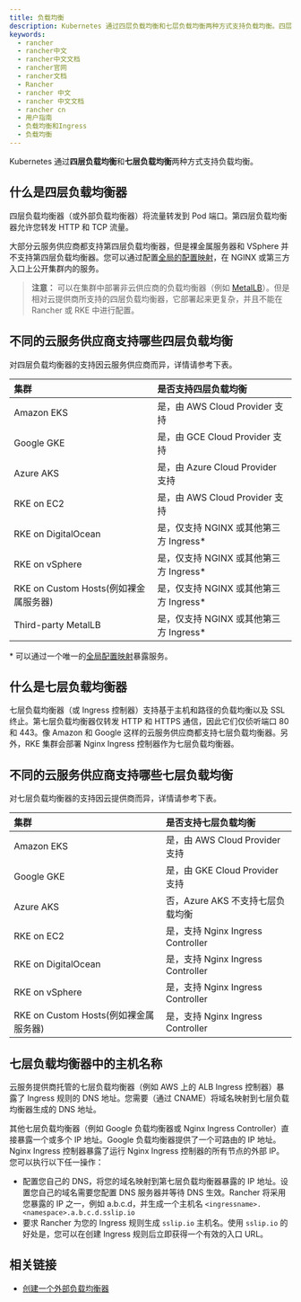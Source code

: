 ```yaml
---
title: 负载均衡
description: Kubernetes 通过四层负载均衡和七层负载均衡两种方式支持负载均衡。四层负载均衡器（或外部负载均衡器）将流量转发到 Pod 端口。第四层负载均衡器允许您转发 HTTP 和 TCP 通信。七层负载均衡器（或 Ingress 控制器）支持基于主机和路径的负载均衡以及 SSL 终止。第七层负载均衡器仅转发 HTTP 和 HTTPS 通信，因此它们仅侦听端口 80 和 443。像 Amazon 和 Google 这样的云提供商都支持七层负载均衡器。另外，RKE 集群会部署 Nginx Ingress 控制器作为七层负载均衡器。
keywords:
  - rancher
  - rancher中文
  - rancher中文文档
  - rancher官网
  - rancher文档
  - Rancher
  - rancher 中文
  - rancher 中文文档
  - rancher cn
  - 用户指南
  - 负载均衡和Ingress
  - 负载均衡
---
```


Kubernetes 通过**四层负载均衡**和**七层负载均衡**两种方式支持负载均衡。

## 什么是四层负载均衡器

四层负载均衡器（或外部负载均衡器）将流量转发到 Pod 端口。第四层负载均衡器允许您转发 HTTP 和 TCP 流量。

大部分云服务供应商都支持第四层负载均衡器，但是裸金属服务器和 VSphere 并不支持第四层负载均衡器。您可以通过配置[全局的配置映射](https://kubernetes.github.io/ingress-nginx/user-guide/exposing-tcp-udp-services/)，在 NGINX 或第三方入口上公开集群内的服务。

> **注意：** 可以在集群中部署非云供应商的负载均衡器（例如 [MetalLB](https://metallb.universe.tf/)）。但是相对云提供商所支持的四层负载均衡器，它部署起来更复杂，并且不能在 Rancher 或 RKE 中进行配置。

## 不同的云服务供应商支持哪些四层负载均衡

对四层负载均衡器的支持因云服务供应商而异，详情请参考下表。

| 集群                                  | 是否支持四层负载均衡                    |
| :------------------------------------ | :-------------------------------------- |
| Amazon EKS                            | 是，由 AWS Cloud Provider 支持          |
| Google GKE                            | 是，由 GCE Cloud Provider 支持          |
| Azure AKS                             | 是，由 Azure Cloud Provider 支持        |
| RKE on EC2                            | 是，由 AWS Cloud Provider 支持          |
| RKE on DigitalOcean                   | 是，仅支持 NGINX 或其他第三方 Ingress\* |
| RKE on vSphere                        | 是，仅支持 NGINX 或其他第三方 Ingress\* |
| RKE on Custom Hosts(例如裸金属服务器) | 是，仅支持 NGINX 或其他第三方 Ingress\* |
| Third-party MetalLB                   | 是，仅支持 NGINX 或其他第三方 Ingress\* |

\* 可以通过一个唯一的[全局配置映射](https://kubernetes.github.io/ingress-nginx/user-guide/exposing-tcp-udp-services/)暴露服务。

## 什么是七层负载均衡器

七层负载均衡器（或 Ingress 控制器）支持基于主机和路径的负载均衡以及 SSL 终止。第七层负载均衡器仅转发 HTTP 和 HTTPS 通信，因此它们仅侦听端口 80 和 443。像 Amazon 和 Google 这样的云服务供应商都支持七层负载均衡器。另外，RKE 集群会部署 Nginx Ingress 控制器作为七层负载均衡器。

## 不同的云服务供应商支持哪些七层负载均衡

对七层负载均衡器的支持因云提供商而异，详情请参考下表。

| 集群                                  | 是否支持七层负载均衡              |
| :------------------------------------ | :-------------------------------- |
| Amazon EKS                            | 是，由 AWS Cloud Provider 支持    |
| Google GKE                            | 是，由 GKE Cloud Provider 支持    |
| Azure AKS                             | 否，Azure AKS 不支持七层负载均衡  |
| RKE on EC2                            | 是，支持 Nginx Ingress Controller |
| RKE on DigitalOcean                   | 是，支持 Nginx Ingress Controller |
| RKE on vSphere                        | 是，支持 Nginx Ingress Controller |
| RKE on Custom Hosts(例如裸金属服务器) | 是，支持 Nginx Ingress Controller |

## 七层负载均衡器中的主机名称

云服务提供商托管的七层负载均衡器（例如 AWS 上的 ALB Ingress 控制器）暴露了 Ingress 规则的 DNS 地址。您需要（通过 CNAME）将域名映射到七层负载均衡器生成的 DNS 地址。

其他七层负载均衡器（例如 Google 负载均衡器或 Nginx Ingress Controller）直接暴露一个或多个 IP 地址。Google 负载均衡器提供了一个可路由的 IP 地址。Nginx Ingress 控制器暴露了运行 Nginx Ingress 控制器的所有节点的外部 IP。您可以执行以下任一操作：

- 配置您自己的 DNS，将您的域名映射到第七层负载均衡器暴露的 IP 地址。设置您自己的域名需要您配置 DNS 服务器并等待 DNS 生效。Rancher 将采用您暴露的 IP 之一，例如 a.b.c.d，并生成一个主机名 `<ingressname>.<namespace>.a.b.c.d.sslip.io`
- 要求 Rancher 为您的 Ingress 规则生成 `sslip.io` 主机名。使用 `sslip.io` 的好处是，您可以在创建 Ingress 规则后立即获得一个有效的入口 URL。

## 相关链接

- [创建一个外部负载均衡器](https://kubernetes.io/docs/tasks/access-application-cluster/create-external-load-balancer/)
